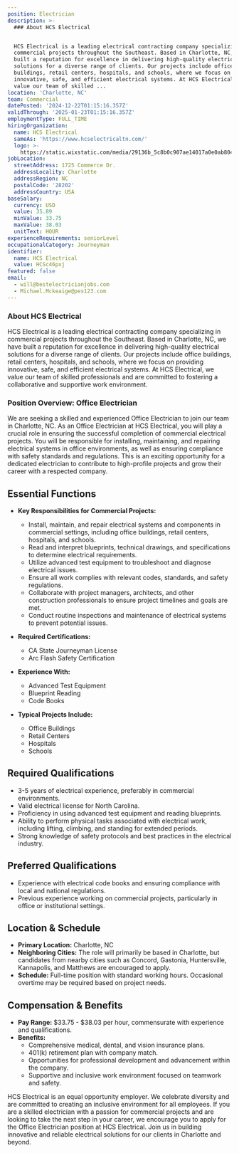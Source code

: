 ```yaml
---
position: Electrician
description: >-
  ### About HCS Electrical


  HCS Electrical is a leading electrical contracting company specializing in
  commercial projects throughout the Southeast. Based in Charlotte, NC, we have
  built a reputation for excellence in delivering high-quality electrical
  solutions for a diverse range of clients. Our projects include office
  buildings, retail centers, hospitals, and schools, where we focus on providing
  innovative, safe, and efficient electrical systems. At HCS Electrical, we
  value our team of skilled ...
location: 'Charlotte, NC'
team: Commercial
datePosted: '2024-12-22T01:15:16.357Z'
validThrough: '2025-01-23T01:15:16.357Z'
employmentType: FULL_TIME
hiringOrganization:
  name: HCS Electrical
  sameAs: 'https://www.hcselectricaltn.com/'
  logo: >-
    https://static.wixstatic.com/media/29136b_5c8b0c907ae14017a0e0ab8046606ac9~mv2.png/v1/crop/x_63,y_193,w_388,h_118/fill/w_398,h_120,al_c,lg_1,q_85,enc_avif,quality_auto/Android%20Playstore%20Logo.png
jobLocation:
  streetAddress: 1725 Commerce Dr.
  addressLocality: Charlotte
  addressRegion: NC
  postalCode: '28202'
  addressCountry: USA
baseSalary:
  currency: USD
  value: 35.89
  minValue: 33.75
  maxValue: 38.03
  unitText: HOUR
experienceRequirements: seniorLevel
occupationalCategory: Journeyman
identifier:
  name: HCS Electrical
  value: HCSc46pxj
featured: false
email:
  - will@bestelectricianjobs.com
  - Michael.Mckeaige@pes123.com
---
```




### About HCS Electrical

HCS Electrical is a leading electrical contracting company specializing in commercial projects throughout the Southeast. Based in Charlotte, NC, we have built a reputation for excellence in delivering high-quality electrical solutions for a diverse range of clients. Our projects include office buildings, retail centers, hospitals, and schools, where we focus on providing innovative, safe, and efficient electrical systems. At HCS Electrical, we value our team of skilled professionals and are committed to fostering a collaborative and supportive work environment.

### Position Overview: Office Electrician

We are seeking a skilled and experienced Office Electrician to join our team in Charlotte, NC. As an Office Electrician at HCS Electrical, you will play a crucial role in ensuring the successful completion of commercial electrical projects. You will be responsible for installing, maintaining, and repairing electrical systems in office environments, as well as ensuring compliance with safety standards and regulations. This is an exciting opportunity for a dedicated electrician to contribute to high-profile projects and grow their career with a respected company.

## Essential Functions

- **Key Responsibilities for Commercial Projects:**
  - Install, maintain, and repair electrical systems and components in commercial settings, including office buildings, retail centers, hospitals, and schools.
  - Read and interpret blueprints, technical drawings, and specifications to determine electrical requirements.
  - Utilize advanced test equipment to troubleshoot and diagnose electrical issues.
  - Ensure all work complies with relevant codes, standards, and safety regulations.
  - Collaborate with project managers, architects, and other construction professionals to ensure project timelines and goals are met.
  - Conduct routine inspections and maintenance of electrical systems to prevent potential issues.

- **Required Certifications:**
  - CA State Journeyman License
  - Arc Flash Safety Certification

- **Experience With:**
  - Advanced Test Equipment
  - Blueprint Reading
  - Code Books

- **Typical Projects Include:**
  - Office Buildings
  - Retail Centers
  - Hospitals
  - Schools

## Required Qualifications

- 3-5 years of electrical experience, preferably in commercial environments.
- Valid electrical license for North Carolina.
- Proficiency in using advanced test equipment and reading blueprints.
- Ability to perform physical tasks associated with electrical work, including lifting, climbing, and standing for extended periods.
- Strong knowledge of safety protocols and best practices in the electrical industry.

## Preferred Qualifications

- Experience with electrical code books and ensuring compliance with local and national regulations.
- Previous experience working on commercial projects, particularly in office or institutional settings.

## Location & Schedule

- **Primary Location:** Charlotte, NC
- **Neighboring Cities:** The role will primarily be based in Charlotte, but candidates from nearby cities such as Concord, Gastonia, Huntersville, Kannapolis, and Matthews are encouraged to apply.
- **Schedule:** Full-time position with standard working hours. Occasional overtime may be required based on project needs.

## Compensation & Benefits

- **Pay Range:** $33.75 - $38.03 per hour, commensurate with experience and qualifications.
- **Benefits:**
  - Comprehensive medical, dental, and vision insurance plans.
  - 401(k) retirement plan with company match.
  - Opportunities for professional development and advancement within the company.
  - Supportive and inclusive work environment focused on teamwork and safety.

HCS Electrical is an equal opportunity employer. We celebrate diversity and are committed to creating an inclusive environment for all employees. If you are a skilled electrician with a passion for commercial projects and are looking to take the next step in your career, we encourage you to apply for the Office Electrician position at HCS Electrical. Join us in building innovative and reliable electrical solutions for our clients in Charlotte and beyond.
